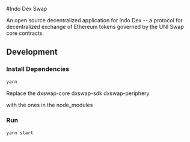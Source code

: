 #Indo Dex Swap

An open source decentralized application for Indo Dex -- a protocol for decentralized exchange of Ethereum tokens governed by the UNI Swap core contracts.

## Development

### Install Dependencies

```bash
yarn
```

Replace the dxswap-core
dxswap-sdk
dxswap-periphery

with the ones in the node_modules

### Run

```bash
yarn start
```
